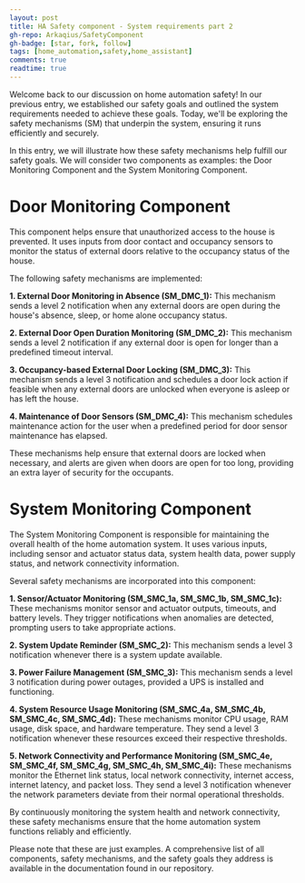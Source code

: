 ```yaml
---
layout: post
title: HA Safety component - System requirements part 2
gh-repo: Arkaqius/SafetyComponent
gh-badge: [star, fork, follow]
tags: [home_automation,safety,home_assistant]
comments: true
readtime: true
---
```


Welcome back to our discussion on home automation safety! In our previous entry, we established our safety goals and outlined the system requirements needed to achieve these goals. Today, we'll be exploring the safety mechanisms (SM) that underpin the system, ensuring it runs efficiently and securely. 

In this entry, we will illustrate how these safety mechanisms help fulfill our safety goals. We will consider two components as examples: the Door Monitoring Component and the System Monitoring Component. 

# Door Monitoring Component

This component helps ensure that unauthorized access to the house is prevented. It uses inputs from door contact and occupancy sensors to monitor the status of external doors relative to the occupancy status of the house.

The following safety mechanisms are implemented:

**1. External Door Monitoring in Absence (SM_DMC_1):** This mechanism sends a level 2 notification when any external doors are open during the house's absence, sleep, or home alone occupancy status.

**2. External Door Open Duration Monitoring (SM_DMC_2):** This mechanism sends a level 2 notification if any external door is open for longer than a predefined timeout interval.

**3. Occupancy-based External Door Locking (SM_DMC_3):** This mechanism sends a level 3 notification and schedules a door lock action if feasible when any external doors are unlocked when everyone is asleep or has left the house.

**4. Maintenance of Door Sensors (SM_DMC_4):** This mechanism schedules maintenance action for the user when a predefined period for door sensor maintenance has elapsed.

These mechanisms help ensure that external doors are locked when necessary, and alerts are given when doors are open for too long, providing an extra layer of security for the occupants.

# System Monitoring Component

The System Monitoring Component is responsible for maintaining the overall health of the home automation system. It uses various inputs, including sensor and actuator status data, system health data, power supply status, and network connectivity information.

Several safety mechanisms are incorporated into this component:

**1. Sensor/Actuator Monitoring (SM_SMC_1a, SM_SMC_1b, SM_SMC_1c):** These mechanisms monitor sensor and actuator outputs, timeouts, and battery levels. They trigger notifications when anomalies are detected, prompting users to take appropriate actions.

**2. System Update Reminder (SM_SMC_2):** This mechanism sends a level 3 notification whenever there is a system update available.

**3. Power Failure Management (SM_SMC_3):** This mechanism sends a level 3 notification during power outages, provided a UPS is installed and functioning.

**4. System Resource Usage Monitoring (SM_SMC_4a, SM_SMC_4b, SM_SMC_4c, SM_SMC_4d):** These mechanisms monitor CPU usage, RAM usage, disk space, and hardware temperature. They send a level 3 notification whenever these resources exceed their respective thresholds.

**5. Network Connectivity and Performance Monitoring (SM_SMC_4e, SM_SMC_4f, SM_SMC_4g, SM_SMC_4h, SM_SMC_4i):** These mechanisms monitor the Ethernet link status, local network connectivity, internet access, internet latency, and packet loss. They send a level 3 notification whenever the network parameters deviate from their normal operational thresholds.

By continuously monitoring the system health and network connectivity, these safety mechanisms ensure that the home automation system functions reliably and efficiently.

Please note that these are just examples. A comprehensive list of all components, safety mechanisms, and the safety goals they address is available in the documentation found in our repository.

